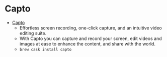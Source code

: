 # Capto
- [Capto](https://www.globaldelight.com/capto/)
  -  Effortless screen recording, one-click capture, and an intuitive video editing suite.
  - With Capto you can capture and record your screen, edit videos and images at ease to enhance the content, and share with the world.
  - `brew cask install capto`
